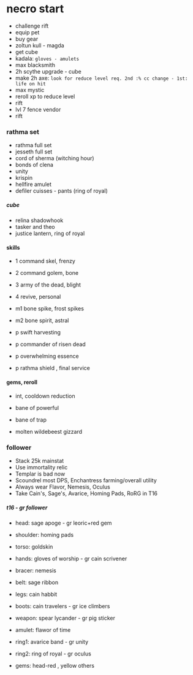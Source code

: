 # necro start

- challenge rift
- equip pet
- buy gear
- zoltun kull - magda
- get cube
- kadala: `gloves - amulets`
- max blacksmith
- 2h scythe upgrade - cube
- make 2h axe: `look for reduce level req. 2nd :% cc change - 1st: life on hit`
- max mystic
- reroll xp to reduce level
- rift
- lvl 7 fence vendor
- rift

### rathma set

- rathma full set
- jesseth full set
- cord of sherma (witching hour)
- bonds of clena
- unity
- krispin
- hellfire amulet
- defiler cuisses - pants (ring of royal)

##### cube

- relina shadowhook
- tasker and theo
- justice lantern, ring of royal

#### skills

- 1 command skel, frenzy
- 2 command golem, bone
- 3 army of the dead, blight
- 4 revive, personal
- m1 bone spike, frost spikes
- m2 bone spirit, astral

- p swift harvesting
- p commander of risen dead
- p overwhelming essence
- p rathma shield , final service

#### gems, reroll

- int, cooldown reduction

- bane of powerful
- bane of trap
- molten wildebeest gizzard

### follower

- Stack 25k mainstat
- Use immortality relic
- Templar is bad now
- Scoundrel most DPS, Enchantress farming/overall utility
- Always wear Flavor, Nemesis, Oculus
- Take Cain's, Sage's, Avarice, Homing Pads, RoRG in T16

##### t16 - gr follower

- head: sage apoge - gr leoric+red gem
- shoulder: homing pads
- torso: goldskin
- hands: gloves of worship - gr cain scrivener
- bracer: nemesis
- belt: sage ribbon
- legs: cain habbit
- boots: cain travelers - gr ice climbers
- weapon: spear lycander - gr pig sticker
- amulet: flawor of time
- ring1: avarice band - gr unity
- ring2: ring of royal - gr oculus

- gems: head-red , yellow others